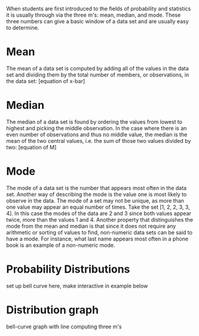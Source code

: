 When students are first introduced to the fields of probability and statistics it is usually through via the three m's: mean, median, and mode. These three numbers can give a basic window of a data set and are usually easy to determine.

# Mean
The mean of a data set is computed by adding all of the values in the data set and dividing them by the total number of members, or observations, in the data set:
  [equation of x-bar]

# Median
The median of a data set is found by ordering the values from lowest to highest and picking the middle observation. In the case where there is an even number of observations and thus no middle value, the median is the mean of the two central values, i.e. the sum of those two values divided by two:
  [equation of M]

# Mode
The mode of a data set is the number that appears most often in the data set. Another way of describing the mode is the value one is most likely to observe in the data. The mode of a set may not be unique, as more than one value may appear an equal number of times. Take the set [1, 2, 2, 3, 3, 4]. In this case the modes of the data are 2 and 3 since both values appear twice, more than the values 1 and 4. Another property that distinguishes the mode from the mean and median is that since it does not require any arithmetic or sorting of values to find, non-numeric data sets can be said to have a mode. For instance, what last name appears most often in a phone book is an example of a non-numeric mode.

# Probability Distributions
set up bell curve here, make interactive in example below

# Distribution graph
bell-curve graph with line computing three m's


